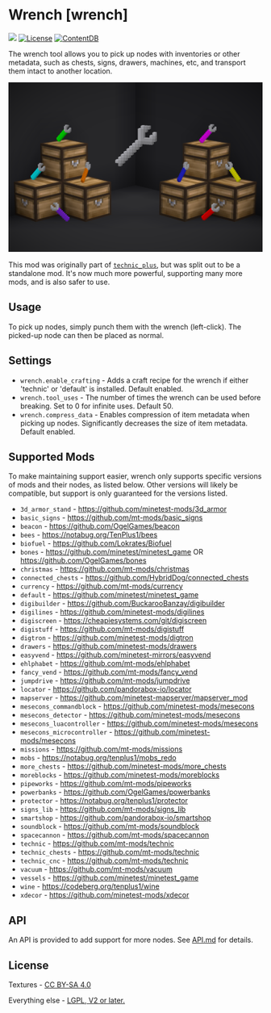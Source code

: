 # Wrench [wrench]

![](https://github.com/mt-mods/wrench/workflows/luacheck/badge.svg)
[![License](https://img.shields.io/badge/license-LGPLv2.0%2B-purple.svg)](https://www.gnu.org/licenses/old-licenses/lgpl-2.0.en.html)
[![ContentDB](https://content.minetest.net/packages/mt-mods/wrench/shields/downloads/)](https://content.minetest.net/packages/mt-mods/wrench/)

The wrench tool allows you to pick up nodes with inventories or other metadata, such as chests, signs, drawers, machines, etc, and transport them intact to another location.

![](screenshot.png?raw=true)

This mod was originally part of [`technic_plus`](https://github.com/mt-mods/technic), but was split out to be a standalone mod. It's now much more powerful, supporting many more mods, and is also safer to use.

## Usage

To pick up nodes, simply punch them with the wrench (left-click). The picked-up node can then be placed as normal.

## Settings

- `wrench.enable_crafting` - Adds a craft recipe for the wrench if either 'technic' or 'default' is installed. Default enabled.
- `wrench.tool_uses` - The number of times the wrench can be used before breaking. Set to 0 for infinite uses. Default 50.
- `wrench.compress_data` - Enables compression of item metadata when picking up nodes. Significantly decreases the size of item metadata. Default enabled.

## Supported Mods

To make maintaining support easier, wrench only supports specific versions of mods and their nodes, as listed below. Other versions will likely be compatible, but support is only guaranteed for the versions listed.

- `3d_armor_stand` - https://github.com/minetest-mods/3d_armor
- `basic_signs` - https://github.com/mt-mods/basic_signs
- `beacon` - https://github.com/OgelGames/beacon
- `bees` - https://notabug.org/TenPlus1/bees
- `biofuel` - https://github.com/Lokrates/Biofuel
- `bones` - https://github.com/minetest/minetest_game OR https://github.com/OgelGames/bones
- `christmas` - https://github.com/mt-mods/christmas
- `connected_chests` - https://github.com/HybridDog/connected_chests
- `currency` - https://github.com/mt-mods/currency
- `default` - https://github.com/minetest/minetest_game
- `digibuilder` - https://github.com/BuckarooBanzay/digibuilder
- `digilines` - https://github.com/minetest-mods/digilines
- `digiscreen` - https://cheapiesystems.com/git/digiscreen
- `digistuff` - https://github.com/mt-mods/digistuff
- `digtron` - https://github.com/minetest-mods/digtron
- `drawers` - https://github.com/minetest-mods/drawers
- `easyvend` - https://github.com/minetest-mirrors/easyvend
- `ehlphabet` - https://github.com/mt-mods/ehlphabet
- `fancy_vend` - https://github.com/mt-mods/fancy_vend
- `jumpdrive` - https://github.com/mt-mods/jumpdrive
- `locator` - https://github.com/pandorabox-io/locator
- `mapserver` - https://github.com/minetest-mapserver/mapserver_mod
- `mesecons_commandblock` - https://github.com/minetest-mods/mesecons
- `mesecons_detector` - https://github.com/minetest-mods/mesecons
- `mesecons_luacontroller` - https://github.com/minetest-mods/mesecons
- `mesecons_microcontroller` - https://github.com/minetest-mods/mesecons
- `missions` - https://github.com/mt-mods/missions
- `mobs` - https://notabug.org/tenplus1/mobs_redo
- `more_chests` - https://github.com/minetest-mods/more_chests
- `moreblocks` - https://github.com/minetest-mods/moreblocks
- `pipeworks` - https://github.com/mt-mods/pipeworks
- `powerbanks` - https://github.com/OgelGames/powerbanks
- `protector` - https://notabug.org/tenplus1/protector
- `signs_lib` - https://github.com/mt-mods/signs_lib
- `smartshop` - https://github.com/pandorabox-io/smartshop
- `soundblock` - https://github.com/mt-mods/soundblock
- `spacecannon` - https://github.com/mt-mods/spacecannon
- `technic` - https://github.com/mt-mods/technic
- `technic_chests` - https://github.com/mt-mods/technic
- `technic_cnc` - https://github.com/mt-mods/technic
- `vacuum` - https://github.com/mt-mods/vacuum
- `vessels` - https://github.com/minetest/minetest_game
- `wine` - https://codeberg.org/tenplus1/wine
- `xdecor` - https://github.com/minetest-mods/xdecor

## API

An API is provided to add support for more nodes. See [API.md](API.md) for details.

## License

Textures - [CC BY-SA 4.0](LICENSE-MEDIA)

Everything else - [LGPL, V2 or later.](LICENSE)
